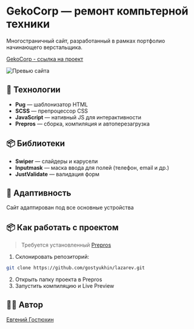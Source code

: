 # GekoCorp — ремонт компьтерной техники

Многостраничный сайт, разработанный в рамках портфолио начинающего верстальщика.

[GekoCorp - ссылка на проект](https://gostyukhin.github.io/geko-corp/)

![Превью сайта](https://gostyukhin.github.io/geko-corp/images/preview.webp)

## 🚀 Технологии
- **Pug** — шаблонизатор HTML
- **SCSS** — препроцессор CSS
- **JavaScript** — нативный JS для интерактивности
- **Prepros** — сборка, компиляция и автоперезагрузка

## 📦 Библиотеки
- **Swiper** — слайдеры и карусели
- **Inputmask** — маска ввода для полей (телефон, email и др.)
- **JustValidate** — валидация форм

## 📱 Адаптивность
Сайт адаптирован под все основные устройства

## 📦 Как работать с проектом
> Требуется установленный [Prepros](https://prepros.io)

1. Склонировать репозиторий:
```bash
git clone https://github.com/gostyukhin/lazarev.git
```
2. Открыть папку проекта в Prepros
2. Запустить компиляцию и Live Preview

## 🧑‍💻 Автор
[Евгений Гостюхин](https://github.com/gostyukhin)
